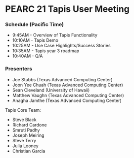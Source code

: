 # PEARC 21 Tapis User Meeting

### Schedule (Pacific Time)
* 9:45AM  - Overview of Tapis Functionality
* 10:10AM - Tapis Demo
* 10:25AM - Use Case Highlights/Success Stories
* 10:35AM - Tapis year 3 roadmap
* 10:40AM - Q/A



### Presenters
* Joe Stubbs (Texas Advanced Computing Center)
* Joon Yee Chuah (Texas Advanced Computing Center)
* Sean Cleveland (University of Hawaii)
* Matthew Vaughn  (Texas Advanced Computing Center)
* Anagha Jamthe (Texas Advanced Computing Center)


Tapis Core Team:
* Steve Black
* Richard Cardone
* Smruti Padhy
* Joseph Meiring
* Steve Terry
* Julia Looney
* Christian Garcia

